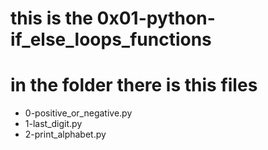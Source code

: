 # this is the 0x01-python-if_else_loops_functions 
# in the folder there is this files
* 0-positive_or_negative.py
* 1-last_digit.py
* 2-print_alphabet.py
